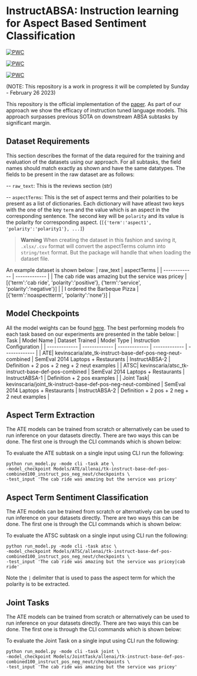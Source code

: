 # InstructABSA: Instruction learning for Aspect Based Sentiment Classification


[![PWC](https://img.shields.io/endpoint.svg?url=https://paperswithcode.com/badge/instructabsa-instruction-learning-for-aspect/aspect-extraction-on-semeval-2014-task-4-sub-2)](https://paperswithcode.com/sota/aspect-extraction-on-semeval-2014-task-4-sub-2?p=instructabsa-instruction-learning-for-aspect)

[![PWC](https://img.shields.io/endpoint.svg?url=https://paperswithcode.com/badge/instructabsa-instruction-learning-for-aspect/aspect-extraction-on-semeval-2014-task-4-sub-1)](https://paperswithcode.com/sota/aspect-extraction-on-semeval-2014-task-4-sub-1?p=instructabsa-instruction-learning-for-aspect)

[![PWC](https://img.shields.io/endpoint.svg?url=https://paperswithcode.com/badge/instructabsa-instruction-learning-for-aspect/sentiment-analysis-on-semeval-2014-task-4)](https://paperswithcode.com/sota/sentiment-analysis-on-semeval-2014-task-4?p=instructabsa-instruction-learning-for-aspect)


(NOTE: This repository is a work in progress it will be completed by Sunday - February 26 2023)

This repository is the official implementation of the [paper](https://arxiv.org/abs/2302.08624). As part of our approach we show the efficacy of instruction tuned language models. This approach surpasses previous SOTA on downstream ABSA subtasks by significant margin.

## Dataset Requirements
This section describes the format of the data required for the training and evaluation of the datasets using our approach. For all subtasks, the field names should match exactly as shown and have the same datatypes. The fields to be present in the raw dataset are as follows:

-- ```raw_text```: This is the reviews section (str)

-- ```aspectTerms```: This is the set of aspect terms and their polarities to be present as a list of dictionaries. Each dictionary will have atleast two keys with the one of the key ```term``` and the value which is an aspect in the corresponding sentence. The second key will be ```polarity``` and its value is the polarity for corresponding aspect. (```[{'term':'aspect1', 'polarity':'polarity1'}, ...]```)

>**Warning**
>When creating the dataset in this fashion and saving it, ```.xlsx/.csv``` format will convert the aspectTerms column into ```string/text``` format. But the package will handle that when loading the dataset file. 

An example dataset is shown below:
| raw_text  | aspectTerms |
| ------------- | ------------- |
| The cab ride was amazing but the service was pricey  | [{'term':'cab ride', 'polarity':'positive'}, {'term':'service', 'polarity':'negative'}]  |
| I ordered the Barbeque Pizza | [{'term':'noaspectterm', 'polarity':'none'}] |

## Model Checkpoints

All the model weights can be found [here](https://huggingface.co/kevinscaria). The best performing models fro each task based on our experiments are presented in the table below:
| Task  | Model Name | Dataset Trained | Model Type | Instruction Configuration |
| ------------- | ------------- | ------------- | ------------- | ------------- |
| ATE| kevinscaria/ate_tk-instruct-base-def-pos-neg-neut-combined | SemEval 2014 Laptops + Restaurants | InstructABSA-2 | Definition + 2 pos + 2 neg + 2 neut examples |
| ATSC| kevinscaria/atsc_tk-instruct-base-def-pos-combined | SemEval 2014 Laptops + Restaurants | InstructABSA-1 | Definition + 2 pos examples |
| Joint Task| kevinscaria/joint_tk-instruct-base-def-pos-neg-neut-combined | SemEval 2014 Laptops + Restaurants | InstructABSA-2 | Definition + 2 pos + 2 neg + 2 neut examples |

## Aspect Term Extraction

The ATE models can be trained from scratch or alternatively can be used to run inference on your datasets directly. There are two ways this can be done. The first one is through the CLI commands which is shown below:

To evaluate the ATE subtask on a single input using CLI run the following:
```shell
python run_model.py -mode cli -task ate \
-model_checkpoint Models/ATE/allenai/tk-instruct-base-def-pos-combined100_instruct_pos_neg_neut/checkpoints \
-test_input 'The cab ride was amazing but the service was pricey'
```

## Aspect Term Sentiment Classification

The ATE models can be trained from scratch or alternatively can be used to run inference on your datasets directly. There are two ways this can be done. The first one is through the CLI commands which is shown below:

To evaluate the ATSC subtask on a single input using CLI run the following:
```shell
python run_model.py -mode cli -task atsc \
-model_checkpoint Models/ATSC/allenai/tk-instruct-base-def-pos-combined100_instruct_pos_neg_neut/checkpoints \
-test_input 'The cab ride was amazing but the service was pricey|cab ride'
```
Note the ```|``` delimiter that is used to pass the aspect term for which the polarity is to be extracted.


## Joint Tasks

The ATE models can be trained from scratch or alternatively can be used to run inference on your datasets directly. There are two ways this can be done. The first one is through the CLI commands which is shown below:

To evaluate the Joint Task on a single input using CLI run the following:
```shell
python run_model.py -mode cli -task joint \
-model_checkpoint Models/JointTask/allenai/tk-instruct-base-def-pos-combined100_instruct_pos_neg_neut/checkpoints \
-test_input 'The cab ride was amazing but the service was pricey'
```

